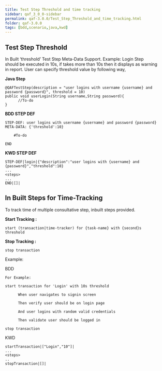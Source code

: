```yaml
---
title: Test Step Threshold and time tracking
sidebar: qaf_3_0_0-sidebar
permalink: qaf-3.0.0/Test_Step_Threshold_and_time_tracking.html
folder: qaf-3.0.0
tags: [bdd,scenario,java,kwd]
---
```


## Test Step Threshold
In Built ‘threshold’ Test Step Meta-Data Support.
Example: Login Step should be executed in 10s, if takes more than 10s then it displays as warning in report.
User can specify threshold value by following way,
 
<b>Java Step</b>

```
@QAFTestStep(description = "user logins with username {username} and password {password}", threshold = 10)
public void userLogin(String username,String password){
      //To-do
}
```

<b>BDD STEP DEF</b>

```
STEP-DEF: user logins with username {username} and password {password}
META-DATA: {'threshold':10}
 
    #To-do 
 
END
```

<b>KWD STEP DEF</b>

```
STEP-DEF|login|{"description":"user logins with {username} and {password}","threshold":10}
...
<steps>
...
END|[]|
``` 

## In Built Steps for Time-Tracking

To track time of multiple consultative step, inbuilt steps provided.

<b>Start Tracking :</b> 

```
start (transaction|time-tracker) for {task-name} with {second}s threshold
```

<b>Stop Tracking :</b>

``` 
stop transaction
``` 

Example:

BDD

```
For Example:
 
start transaction for 'Login' with 10s threshold
 
      When user navigates to signin screen
 
      Then verify user should be on login page
 
      And user logins with random valid credentials
 
      Then validate user should be logged in
 
stop transaction
```

KWD

```
startTransaction|["Login","10"]|
...
<steps>
..
stopTransaction|[]|
```
